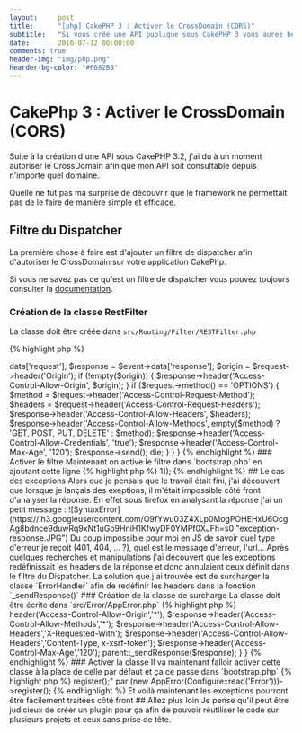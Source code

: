 ```yaml
---
layout:     post
title:      "[php] CakePHP 3 : Activer le CrossDomain (CORS)"
subtitle:   "Si vous créé une API publique sous CakePHP 3 vous aurez besoin d'accepter les requêtes CrossDomain. Voilà comment faire."
date:       2016-07-12 08:00:00
comments: true
header-img: "img/php.png"
hearder-bg-color: "#6082BB"
---
```


# CakePhp 3 : Activer le CrossDomain (CORS)

Suite à la création d'une API sous CakePHP 3.2, j'ai du à un moment autoriser le CrossDomain afin que mon API soit consultable depuis n'importe quel domaine.

Quelle ne fut pas ma surprise de découvrir que le framework ne permettait pas de le faire de manière simple et efficace.

## Filtre du Dispatcher

La première chose à faire est d'ajouter un filtre de dispatcher afin d'autoriser le CrossDomain sur votre application CakePhp.

Si vous ne savez pas ce qu'est un filtre de dispatcher vous pouvez toujours consulter la [documentation](http://book.cakephp.org/3.0/fr/development/dispatch-filters.html).

### Création de la classe RestFilter

La classe doit être créée dans `src/Routing/Filter/RESTFilter.php`

{% highlight php %}
<?php
namespace App\Routing\Filter;

use Cake\Event\Event;
use Cake\Routing\DispatcherFilter;

class RESTFilter extends DispatcherFilter {

  public function beforeDispatch(Event $event) {
    $request = $event->data['request'];
    $response = $event->data['response'];

    $origin = $request->header('Origin');

    if (!empty($origin)) {
      $response->header('Access-Control-Allow-Origin', $origin);
    }

    if ($request->method() == 'OPTIONS') {
      $method  = $request->header('Access-Control-Request-Method');
      $headers = $request->header('Access-Control-Request-Headers');
      $response->header('Access-Control-Allow-Headers', $headers);
      $response->header('Access-Control-Allow-Methods', empty($method) ? 'GET, POST, PUT, DELETE' : $method);
      $response->header('Access-Control-Allow-Credentials', 'true');
      $response->header('Access-Control-Max-Age', '120');
      $response->send();
      die;
    }
  }
}
{% endhighlight %}

### Activer le filtre

Maintenant on active le filtre dans `bootstrap.php` en ajoutant cette ligne

{% highlight php %}
<?php
DispatcherFactory::add('REST', ['priority' => 1]);
{% endhighlight %}

## Le cas des exceptions

Alors que je pensais que le travail était fini, j'ai découvert que lorsque je lançais des exeptions, il m'était impossible côté front d'analyser la réponse.

En effet sous firefox en analysant la réponse j'ai un petit message :
![SyntaxError](https://lh3.googleusercontent.com/O9fYwu03Z4XLp0MogPOHEHxU6OcgAg8bdnce9duwRq9xNt1uGo9HniH1KfwyDF0YMPf0XJFh=s0 "exception-response.JPG")

Du coup impossible pour moi en JS de savoir quel type d'erreur je reçoit (401, 404, ... ?), quel est le message d'erreur, l'url...

Après quelques recherches et manipulations j'ai découvert que les exceptions redéfinissait les headers de la réponse et donc annulaient ceux définit dans le filtre du Dispatcher.

La solution que j'ai trouvée est de surcharger la classe `ErrorHandler` afin de redéfinir les headers dans la fonction `_sendResponse()`

### Création de la classe de surcharge

La classe doit être écrite dans `src/Error/AppError.php`

{% highlight php %}
<?php
namespace App\Error;

use Cake\Error\ErrorHandler;

class AppError extends ErrorHandler {

  protected function _sendResponse($response) {
    $response->header('Access-Control-Allow-Origin','*');
    $response->header('Access-Control-Allow-Methods','*');
    $response->header('Access-Control-Allow-Headers','X-Requested-With');
    $response->header('Access-Control-Allow-Headers','Content-Type, x-xsrf-token');
    $response->header('Access-Control-Max-Age','120');

    parent::_sendResponse($response);
  }
}
{% endhighlight %}


### Activer la classe

Il va maintenant falloir activer cette classe à la place de celle par défaut et ça ce passe dans `bootstrap.php`

{% highlight php %}
<?php
// remplacer "use Cake\Error\ErrorHandler;" par

use App\Error\AppError;

// remplacer "(new ErrorHandler(Configure::read('Error')))->register();" par

(new AppError(Configure::read('Error')))->register();
{% endhighlight %}

Et voilà maintenant les exceptions pourront être facilement traitées côté front

## Allez plus loin

Je pense qu'il peut être judicieux de créer un plugin pour ça afin de pouvoir réutiliser le code sur plusieurs projets et ceux sans prise de tête.